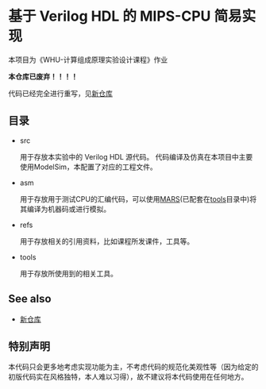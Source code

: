 # 基于 Verilog HDL 的 MIPS-CPU 简易实现

本项目为《WHU-计算组成原理实验设计课程》作业

**本仓库已废弃！！！！**

代码已经完全进行重写，见[新仓库](https://github.com/SalHe/mips-cpu)

## 目录

- src
  
  用于存放本实验中的 Verilog HDL 源代码。
  代码编译及仿真在本项目中主要使用ModelSim，本配置了对应的工程文件。

- asm

  用于存放用于测试CPU的汇编代码，可以使用[MARS](http://courses.missouristate.edu/KenVollmar/MARS/)(已配套在[tools](./tools)目录中)将其编译为机器码或进行模拟。

- refs

  用于存放相关的引用资料，比如课程所发课件，工具等。

- tools

  用于存放所使用到的相关工具。


## See also

- [新仓库](https://github.com/SalHe/mips-cpu)

## 特别声明

本代码只会更多地考虑实现功能为主，不考虑代码的规范化美观性等（因为给定的初版代码实在风格独特，本人难以习得），故不建议将本代码使用在任何地方。